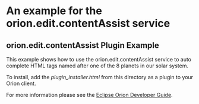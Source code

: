 An example for the orion.edit.contentAssist service
===

## orion.edit.contentAssist Plugin Example

This example shows how to use the orion.edit.contentAssist service to auto complete HTML tags named after one of the 8 planets in our solar system. 

To install, add the _plugin_installer.html_ from this directory as a plugin to your Orion client.

For more information please see the [Eclipse Orion Developer Guide](http://wiki.eclipse.org/Orion/Documentation/Developer_Guide/Plugging_into_the_editor#orion.edit.contentAssist).